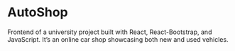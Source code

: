 # AutoShop
Frontend of a university project built with React, React-Bootstrap, and JavaScript. It’s an online car shop showcasing both new and used vehicles.
